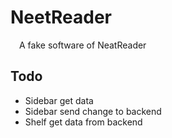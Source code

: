 # NeetReader
&emsp;A fake software of NeatReader

## Todo
- Sidebar get data
- Sidebar send change to backend
- Shelf get data from backend
